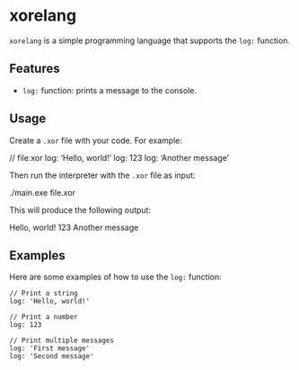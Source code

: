 # xorelang

`xorelang` is a simple programming language that supports the `log:` function.

## Features

- `log:` function: prints a message to the console.

## Usage

Create a `.xor` file with your code. For example:

// file.xor log: ‘Hello, world!’ log: 123 log: ‘Another message’


Then run the interpreter with the `.xor` file as input:

./main.exe file.xor


This will produce the following output:

Hello, world! 123 Another message


## Examples

Here are some examples of how to use the `log:` function:

```xorelang
// Print a string
log: 'Hello, world!'

// Print a number
log: 123

// Print multiple messages
log: 'First message'
log: 'Second message'

